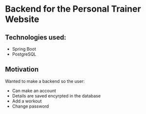 # Backend for the Personal Trainer Website
## Technologies used:
- Spring Boot
- PostgreSQL

## Motivation
Wanted to make a backend so the user:
- Can make an account
- Details are saved encyrpted in the database
- Add a workout
- Change password

